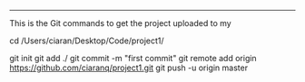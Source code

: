 
 ----------------------------------------------------------------- 




This is the Git commands to get the project uploaded to my  


cd /Users/ciaran/Desktop/Code/project1/


git init
git add ./
git commit -m "first commit"
git remote add origin https://github.com/ciaranq/project1.git
git push -u origin master




